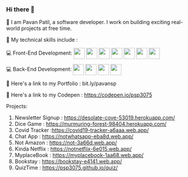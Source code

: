 ### Hi there 👋

📌 I am Pavan Patil, a software developer. I work on building exciting real-world projects at free time.

📌 My technical skills include :


💻 Front-End Development: <img align="center" height="30" src="https://img.icons8.com/color/144/000000/html-5.png"/> <img align="center" height="30" src="https://img.icons8.com/color/144/000000/css3.png"/> <img align="center" height="30" src="https://img.icons8.com/color/144/000000/javascript.png"/> <img align="center" height="30" src="https://img.icons8.com/ultraviolet/480/000000/react.png"/> <img align="center" height="30" src="https://img.icons8.com/color/48/000000/typescript.png"/> <img align="center" height="30" src="https://img.icons8.com/color/48/000000/redux.png"/> <img align="center" height="30" src="https://material-ui.com/static/logo.png"/>   

💻 Back-End Development: <img align="center" height="30" src="https://user-images.githubusercontent.com/69760792/121766706-a67ec180-cb71-11eb-923d-69fc323bafa4.png"/> <img align="center" height="30" src="https://img.icons8.com/color/48/000000/mongodb.png"/> <img align="center" height="30" src="https://img.icons8.com/color/48/000000/java-web-token.png"/> <img align="center" height="30" src="https://www.python.org/static/opengraph-icon-200x200.png"/>

📌 Here's a link to my Portfolio : bit.ly/pavansp

📌 Here's a link to my Codepen : https://codepen.io/psp3075


Projects:
1. Newsletter Signup : https://desolate-cove-53019.herokuapp.com/
2. Dice Game : https://murmuring-forest-98404.herokuapp.com/
3. Covid Tracker :https://covid19-tracker-a6aaa.web.app/
4. Chat App : https://notwhatsapp-eba8d.web.app/
5. Not Amazon : https://not-3a66d.web.app/
6. Kinda Netflix : https://notnetflix-6e015.web.app/
7. MyplaceBook : https://myplacebook-1aa68.web.app/
8. Bookstay : https://bookstay-e4141.web.app/
9. QuizTime : https://psp3075.github.io/quiz/
   
